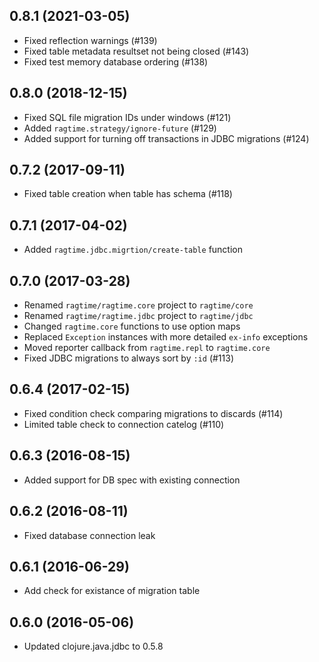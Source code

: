 ## 0.8.1 (2021-03-05)

* Fixed reflection warnings (#139)
* Fixed table metadata resultset not being closed (#143)
* Fixed test memory database ordering (#138)

## 0.8.0 (2018-12-15)

* Fixed SQL file migration IDs under windows (#121)
* Added `ragtime.strategy/ignore-future` (#129)
* Added support for turning off transactions in JDBC migrations (#124)

## 0.7.2 (2017-09-11)

* Fixed table creation when table has schema (#118)

## 0.7.1 (2017-04-02)

* Added `ragtime.jdbc.migrtion/create-table` function

## 0.7.0 (2017-03-28)

* Renamed `ragtime/ragtime.core` project to `ragtime/core`
* Renamed `ragtime/ragtime.jdbc` project to `ragtime/jdbc`
* Changed `ragtime.core` functions to use option maps
* Replaced `Exception` instances with more detailed `ex-info` exceptions
* Moved reporter callback from `ragtime.repl` to `ragtime.core`
* Fixed JDBC migrations to always sort by `:id` (#113)

## 0.6.4 (2017-02-15)

* Fixed condition check comparing migrations to discards (#114)
* Limited table check to connection catelog (#110)

## 0.6.3 (2016-08-15)

* Added support for DB spec with existing connection

## 0.6.2 (2016-08-11)

* Fixed database connection leak

## 0.6.1 (2016-06-29)

* Add check for existance of migration table

## 0.6.0 (2016-05-06)

* Updated clojure.java.jdbc to 0.5.8
